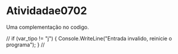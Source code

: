 # Atividadae0702

Uma complementação no codigo.

//
if (var_tipo != "j")
   {
    Console.WriteLine("Entrada invalido, reinicie o programa");
    }
 //
